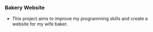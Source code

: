 ### **Bakery Website**

- This project aims to improve my programming skills and create a website for my wife baker.
